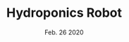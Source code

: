---
title: "Hydroponics Robot"
postType: "miniproject"
description: "A robot that monitors and maintains a hydroponic rig"
date: Feb. 26 2020

redirect_to: "../projects/hydroponics"
---